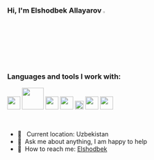 <!-- <p align="left"> <img src="https://komarev.com/ghpvc/?username=azizbekkhabibullaev&label=Profile%20views&color=0e75b6&style=flat" alt="allayarovelshod" /> </p> -->

### Hi, I'm Elshodbek Allayarov <img src="https://media.giphy.com/media/hvRJCLFzcasrR4ia7z/giphy.gif" width="3%">


### Languages and tools I work with:

<code><img src="https://encrypted-tbn0.gstatic.com/images?q=tbn:ANd9GcTlNZ0GclDaTzEliHBrpJPB-PeoKrTRTO7RqQ&usqp=CAU" width="30px"></code>
<code><img src="https://www.paulox.net/images/django-postgresql-fts.svg" width="50px"></code>
<code><img src="https://storage.caktusgroup.com/media/blog-images/drf-logo2.png" width="30px"></code>
<code><img src="https://www.freepnglogos.com/uploads/html5-logo-png/html5-logo-html-logo-10.png" width="30px"></code>
<code><img src="https://batflat.org/themes/default/img/css-logo.png" width="20px"></code>
<code><img src="https://icon-library.com/images/b-icon/b-icon-0.jpg" width="30px"></code>
<code><img src="https://brandslogos.com/wp-content/uploads/images/large/javascript-logo-black-and-white.png" width="30px"></code>
<!-- <code><img src="https://cdn.freebiesupply.com/logos/large/2x/react-1-logo-black-and-white.png" width="30px"></code> -->
<!-- <code><img src="https://cdn.freebiesupply.com/logos/large/2x/redux-logo-black-and-white.png" width="30px"></code>
<code><img src="https://cdn.freebiesupply.com/logos/large/2x/material-ui-logo-black-and-white.png" width="30px"></code>
<code><img src="https://ui-lib.com/blog/wp-content/uploads/2021/12/nextjs-boilerplate-logo.png" width="30px"></code>
<code><img src="https://cdn.freebiesupply.com/logos/large/2x/graphql-logo-black-and-white.png" width="30px"></code> -->




<br />

- 📍 &nbsp; Current location: Uzbekistan 
- 📝&nbsp; Ask me about anything, I am happy to help
- 📨&nbsp; How to reach me: [Elshodbek](http://T.me/Viento_Backend/)

